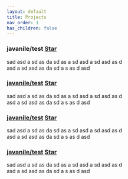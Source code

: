 ```yaml
---
layout: default
title: Projects
nav_order: 1
has_children: false
---
```


### javanile/test <a class="github-button hide" href="https://github.com/javanile/heroku-curlmail" data-icon="octicon-star" data-show-count="true" aria-label="Star javanile/heroku-curlmail on GitHub">Star</a>
sad asd a sd as da sd as a sd asd a sd asd as d  
asd a sd asd as da sd
a s as d asd

### [javanile/test](https://github.com/javanile/test) <a class="github-button" href="https://github.com/javanile/heroku-curlmail" data-icon="octicon-star" data-show-count="true" aria-label="Star javanile/heroku-curlmail on GitHub">Star</a>
sad asd a sd as da sd as a sd asd a sd asd as d  
asd a sd asd as da sd
a s as d asd

### [javanile/test](https://github.com/javanile/test) <a class="github-button" href="https://github.com/javanile/heroku-curlmail" data-icon="octicon-star" data-show-count="true" aria-label="Star javanile/heroku-curlmail on GitHub">Star</a>
sad asd a sd as da sd as a sd asd a sd asd as d  
asd a sd asd as da sd
a s as d asd

### [javanile/test](https://github.com/javanile/test) <a class="github-button" href="https://github.com/javanile/curlmail" data-icon="octicon-star" data-show-count="true" aria-label="Star javanile/curlmail on GitHub">Star</a>
sad asd a sd as da sd as a sd asd a sd asd as d  
asd a sd asd as da sd
a s as d asd
